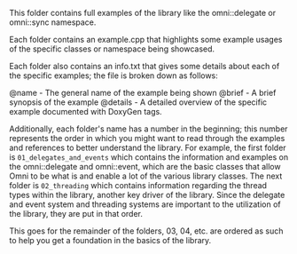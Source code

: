This folder contains full examples of the library like the omni::delegate or
omni::sync namespace.

Each folder contains an example.cpp that highlights some example usages of the
specific classes or namespace being showcased.

Each folder also contains an info.txt that gives some details about each of the
specific examples; the file is broken down as follows:

@name - The general name of the example being shown
@brief - A brief synopsis of the example
@details - A detailed overview of the specific example documented with DoxyGen
           tags.

Additionally, each folder's name has a number in the beginning; this number
represents the order in which you might want to read through the examples and
references to better understand the library. For example, the first folder
is `01_delegates_and_events` which contains the information and examples on
the omni::delegate and omni::event, which are the basic classes that allow Omni
to be what is and enable a lot of the various library classes. The next
folder is `02_threading` which contains information regarding the thread types
within the library, another key driver of the library. Since the delegate
and event system and threading systems are important to the utilization of the
library, they are put in that order.

This goes for the remainder of the folders, 03, 04, etc. are ordered as such to
help you get a foundation in the basics of the library.